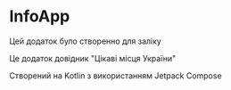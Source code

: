 # InfoApp
 
Цей додаток було створенно для заліку


Це додаток довідник "Цікаві місця України"

Створений на Kotlin з використанням Jetpack Compose
